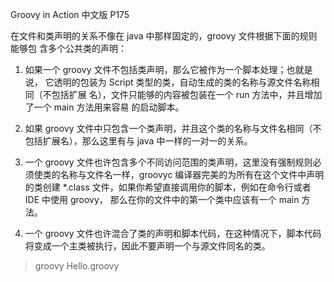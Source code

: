Groovy in Action 中文版 P175

在文件和类声明的关系不像在 java 中那样固定的，groovy 文件根据下面的规则能够包
含多个公共类的声明：

1. 如果一个 groovy 文件不包括类声明，那么它被作为一个脚本处理；也就是说，
它透明的包装为 Script 类型的类，自动生成的类的名称与源文件名称相同（不包括扩展
名），文件只能够的内容被包装在一个 run 方法中，并且增加了一个 main 方法用来容易
的启动脚本。

2. 如果 groovy 文件中只包含一个类声明，并且这个类的名称与文件名相同（不
包括扩展名），那么这里有与 java 中一样的一对一的关系。

3. 一个 groovy 文件也许包含多个不同访问范围的类声明，这里没有强制规则必
须使类的名称与文件名一样，groovyc 编译器完美的为所有在这个文件中声明的类创建
*.class 文件，如果你希望直接调用你的脚本，例如在命令行或者 IDE 中使用 groovy，
那么在你的文件中的第一个类中应该有一个 main 方法。

4. 一个 groovy 文件也许混合了类的声明和脚本代码，在这种情况下，脚本代码
将变成一个主类被执行，因此不要声明一个与源文件同名的类。

> groovy Hello.groovy